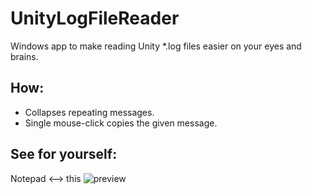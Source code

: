 # UnityLogFileReader
Windows app to make reading Unity *.log files easier on your eyes and brains.

## How:
- Collapses repeating messages.
- Single mouse-click copies the given message.

## See for yourself:

Notepad <--> this
 ![preview](https://i.imgur.com/KWaBff2.jpg)
